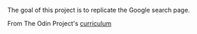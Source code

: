 The goal of this project is to replicate the Google search page.

From The Odin Project's [curriculum](http://www.theodinproject.com/web-development-101/html-css)
